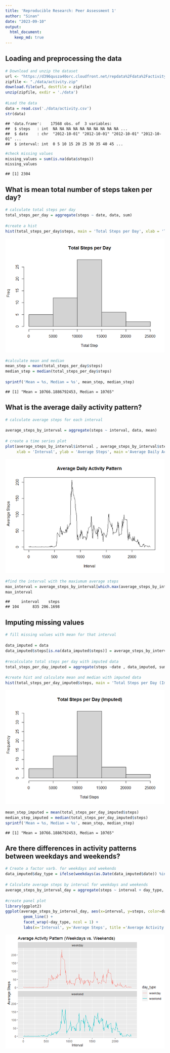 ```yaml
---
title: 'Reproducible Research: Peer Assessment 1'
author: "Sinan"
date: "2023-09-10"
output: 
  html_document:
    keep_md: true
---
```


## Loading and preprocessing the data


```r
# Download and unzip the dataset
url <- "https://d396qusza40orc.cloudfront.net/repdata%2Fdata%2Factivity.zip"
zipfile <- "./data/activity.zip"
download.file(url, destfile = zipfile)
unzip(zipfile, exdir = './data')

#Load the data
data = read.csv('./data/activity.csv')
str(data)
```

```
## 'data.frame':	17568 obs. of  3 variables:
##  $ steps   : int  NA NA NA NA NA NA NA NA NA NA ...
##  $ date    : chr  "2012-10-01" "2012-10-01" "2012-10-01" "2012-10-01" ...
##  $ interval: int  0 5 10 15 20 25 30 35 40 45 ...
```

```r
#check missing values
missing_values = sum(is.na(data$steps))
missing_values
```

```
## [1] 2304
```

## What is mean total number of steps taken per day?


```r
# calculate total steps per day
total_steps_per_day = aggregate(steps ~ date, data, sum)

#create a hist
hist(total_steps_per_day$steps, main = 'Total Steps per Day', xlab = 'Total Step', ylab = 'Freq')
```

![](PA1_template_files/figure-html/total_steps_per_day-1.png)<!-- -->

```r
#calculate mean and median
mean_step = mean(total_steps_per_day$steps)
median_step = median(total_steps_per_day$steps)

sprintf('Mean = %s, Median = %s', mean_step, median_step)
```

```
## [1] "Mean = 10766.1886792453, Median = 10765"
```

## What is the average daily activity pattern?


```r
# calculate average steps for each interval

average_steps_by_interval = aggregate(steps ~ interval, data, mean)

# create a time series plot
plot(average_steps_by_interval$interval , average_steps_by_interval$steps, type = 'l',
     xlab = 'Interval', ylab = 'Average Steps', main ='Average Daily Activity Pattern')
```

![](PA1_template_files/figure-html/average_steps_by_interval-1.png)<!-- -->

```r
#find the interval with the maxiumum average steps
max_interval = average_steps_by_interval[which.max(average_steps_by_interval$steps), ]
max_interval
```

```
##     interval    steps
## 104      835 206.1698
```

## Imputing missing values


```r
# fill missing values with mean for that interval

data_imputed = data
data_imputed$steps[is.na(data_imputed$steps)] = average_steps_by_interval$steps[match(data_imputed$interval[is.na(data_imputed$steps)], average_steps_by_interval$interval)]

#recalculate total steps per day with imputed data
total_steps_per_day_imputed = aggregate(steps ~date , data_imputed, sum)

#create hist and calculate mean and median with imputed data
hist(total_steps_per_day_imputed$steps, main = 'Total Steps per Day (Imputed)', xlab = 'Total Steps', ylab = 'Frequency')
```

![](PA1_template_files/figure-html/total_steps_per_day_imputed-1.png)<!-- -->

```r
mean_step_imputed = mean(total_steps_per_day_imputed$steps)
median_step_imputed = median(total_steps_per_day_imputed$steps)
sprintf('Mean = %s, Median = %s', mean_step, median_step)
```

```
## [1] "Mean = 10766.1886792453, Median = 10765"
```

## Are there differences in activity patterns between weekdays and weekends?


```r
# Create a factor varb. for weekdays and weekends
data_imputed$day_type = ifelse(weekdays(as.Date(data_imputed$date)) %in% c('Saturday','Sunday'), 'weekend', 'weekday')

# Calculate average steps by interval for weekdays and weekends
average_steps_by_interval_day = aggregate(steps ~ interval + day_type, data_imputed, mean)

#create panel plot
library(ggplot2)
ggplot(average_steps_by_interval_day, aes(x=interval, y=steps, color=day_type)) +
        geom_line() +
        facet_wrap(~day_type, ncol = 1) +
        labs(x='Interval', y='Average Steps', title ='Average Activity Pattern (Weekdays vs. Weekends)')
```

![](PA1_template_files/figure-html/average_steps_by_interval_day-1.png)<!-- -->
